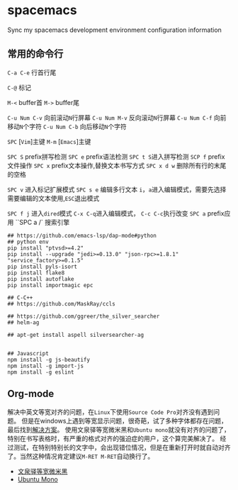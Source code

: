 # spacemacs
Sync my spacemacs development environment configuration information


## 常用的命令行
`C-a C-e` 行首行尾

`C-@` 标记

`M-<` buffer首
`M->` buffer尾

`C-u Num C-v` 向前滚动`N`行屏幕
`C-u Num M-v` 反向滚动`N`行屏幕
`C-u Num C-f` 向前移动`N`个字符
`C-u Num C-b` 向后移动`N`个字符

`SPC` [`Vim`]主键 `M-m` [`Emacs`]主键

`SPC S` prefix拼写检测
`SPC e` prefix语法检测
`SPC t S`进入拼写检测
`SCP f` prefix文件操作
`SPC x` prefix文本操作,替换文本书写方式
`SPC x d w` 删除所有行的末尾的空格

`SPC v` 进入标记扩展模式
`SPC s e` 编辑多行文本 `i`，`a`进入编辑模式，需要先选择需要编辑的文本使用,`ESC`退出模式 

`SPC f j` 进入`dired`模式 `C-x C-q`进入编辑模式， `C-c C-c`执行改变
`SPC a` prefix应用
``SPC a /` 搜索引擎
```shell
## https://github.com/emacs-lsp/dap-mode#python
## python env
pip install "ptvsd>=4.2"
pip install --upgrade "jedi>=0.13.0" "json-rpc>=1.8.1" "service_factory>=0.1.5"
pip install pyls-isort
pip install flake8
pip install autoflake
pip install importmagic epc

## C-C++
## https://github.com/MaskRay/ccls

## https://github.com/ggreer/the_silver_searcher
## helm-ag

## apt-get install aspell silversearcher-ag


## Javascript
npm install -g js-beautify
npm install -g import-js
npm install -g eslint
```
## Org-mode
解决中英文等宽对齐的问题，在`Linux`下使用`Source Code Pro`对齐没有遇到问题。
但是在windows上遇到等宽显示问题，很奇葩，试了多种字体都存在问题，最后找到[解决方案](https://www.callmewing.com/2015/12/08/Spacemacs%E4%B8%AD%E6%96%87%E5%AD%97%E4%BD%93%E8%A7%A3%E5%86%B3%E6%96%B9%E6%A1%88/)。
使用文泉驿等宽微米黑和`Ubuntu mono`就没有对齐的问题了，特别在书写表格时，有严重的格式对齐的强迫症的用户，这个算完美解决了。
经过测试，在特别特别长的文字中，会出现错位情况，但是在重新打开时就自动对齐了。当然这种情况肯定建议`M-RET M-RET`自动换行了。
- [文泉驿等宽微米黑](wqy-microhei-0.2.0-beta.tar.gz)
- [Ubuntu Mono](Ubuntu-Mono.zip)
